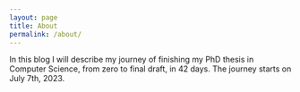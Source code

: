 ```yaml
---
layout: page
title: About
permalink: /about/
---
```


In this blog I will describe my journey of finishing my PhD thesis in Computer Science, from zero to final draft, in 42 days. The journey starts on July 7th, 2023.
